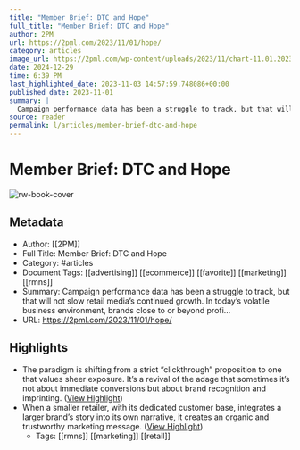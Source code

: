```yaml
---
title: "Member Brief: DTC and Hope"
full_title: "Member Brief: DTC and Hope"
author: 2PM
url: https://2pml.com/2023/11/01/hope/
category: articles
image_url: https://2pml.com/wp-content/uploads/2023/11/chart-11.01.2023.jpg
date: 2024-12-29
time: 6:39 PM
last_highlighted_date: 2023-11-03 14:57:59.748086+00:00
published_date: 2023-11-01
summary: |
  Campaign performance data has been a struggle to track, but that will not slow retail media’s continued growth. In today’s volatile business environment, brands close to or beyond profi…
source: reader
permalink: l/articles/member-brief-dtc-and-hope
---
```

# Member Brief: DTC and Hope

![rw-book-cover](https://2pml.com/wp-content/uploads/2023/11/chart-11.01.2023.jpg)

## Metadata
- Author: [[2PM]]
- Full Title: Member Brief: DTC and Hope
- Category: #articles
- Document Tags: [[advertising]] [[ecommerce]] [[favorite]] [[marketing]] [[rmns]] 
- Summary: Campaign performance data has been a struggle to track, but that will not slow retail media’s continued growth. In today’s volatile business environment, brands close to or beyond profi…
- URL: https://2pml.com/2023/11/01/hope/

## Highlights
- The paradigm is shifting from a strict “clickthrough” proposition to one that values sheer exposure. It’s a revival of the adage that sometimes it’s not about immediate conversions but about brand recognition and imprinting. ([View Highlight](https://read.readwise.io/read/01heatyzs0sd087qnmdz1r9ge1))
- When a smaller retailer, with its dedicated customer base, integrates a larger brand’s story into its own narrative, it creates an organic and trustworthy marketing message. ([View Highlight](https://read.readwise.io/read/01heav1qsp405rye607tc1259f))
    - Tags: [[rmns]] [[marketing]] [[retail]] 


